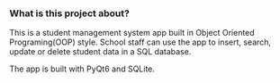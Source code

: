 ### What is this project about?
This is a student management system app built in Object Oriented Programing(OOP) style.
School staff can use the app to insert, search, update or delete student data in a SQL database. 

The app is built with PyQt6 and SQLite.


